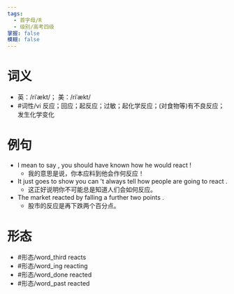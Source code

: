 ```yaml
---
tags:
  - 首字母/R
  - 级别/高考四级
掌握: false
模糊: false
---
```

# 词义
- 英：/riˈækt/； 美：/riˈækt/
- #词性/vi  反应；回应；起反应；过敏；起化学反应；(对食物等)有不良反应；发生化学变化
# 例句
- I mean to say , you should have known how he would react !
	- 我的意思是说，你本应料到他会作何反应！
- It just goes to show you can 't always tell how people are going to react .
	- 这正好说明你不可能总是知道人们会如何反应。
- The market reacted by falling a further two points .
	- 股市的反应是再下跌两个百分点。
# 形态
- #形态/word_third reacts
- #形态/word_ing reacting
- #形态/word_done reacted
- #形态/word_past reacted
